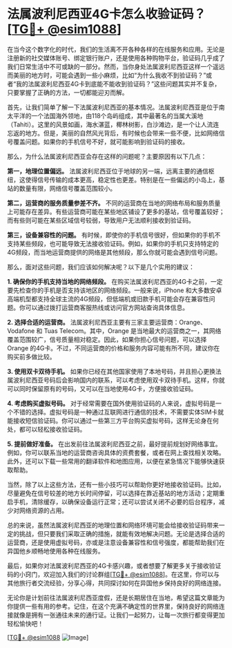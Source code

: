 # 法属波利尼西亚4G卡怎么收验证码？[[TG💪+ @esim1088](https://t.me/s/esim1088)]

在当今这个数字化的时代，我们的生活离不开各种各样的在线服务和应用。无论是注册新的社交媒体账号、绑定银行账户，还是使用各种购物平台，验证码几乎成了我们日常生活中不可或缺的一部分。然而，当你身处法属波利尼西亚这样一个遥远而美丽的地方时，可能会遇到一些小麻烦，比如“为什么我收不到验证码？”或者“我的法属波利尼西亚4G卡到底能不能收到验证码？”这些问题其实并不复杂，只要掌握了正确的方法，一切都能迎刃而解。

首先，让我们简单了解一下法属波利尼西亚的基本情况。法属波利尼西亚是位于南太平洋的一个法国海外领地，由118个岛屿组成，其中最著名的当属大溪地（Tahiti）。这里的风景如画，海水湛蓝，椰林树影，白沙滩边，是一个让人流连忘返的地方。但是，美丽的自然风光背后，有时候也会带来一些不便，比如网络信号覆盖问题。如果你的手机信号不好，就可能影响到验证码的接收。

那么，为什么法属波利尼西亚会存在这样的问题呢？主要原因有以下几点：

**第一，地理位置偏远。** 法属波利尼西亚位于地球的另一端，远离主要的通信枢纽，这使得信号传输的成本更高，稳定性也更差。特别是在一些偏远的小岛上，基站的数量有限，网络信号覆盖范围较小。

**第二，运营商的服务质量参差不齐。** 不同的运营商在当地的网络布局和服务质量上可能存在差异。有些运营商可能在某些地区铺设了更多的基站，信号覆盖较好；而有些则可能在某些区域信号较弱，导致用户无法顺利接收到验证码。

**第三，设备兼容性的问题。** 有时候，即使你的手机信号很好，但如果你的手机不支持某些频段，也可能导致无法接收验证码。例如，如果你的手机只支持特定的4G频段，而当地运营商提供的网络是其他频段，那么你就可能会遇到信号问题。

那么，面对这些问题，我们应该如何解决呢？以下是几个实用的建议：

**1. 确保你的手机支持当地的网络频段。** 在购买法属波利尼西亚的4G卡之前，一定要先检查你的手机是否支持该地区的网络频段。一般来说，iPhone 和大多数安卓高端机型都支持全球主流的4G频段，但低端机或旧款手机可能会存在兼容性问题。你可以通过拨打运营商客服热线或访问官方网站查询具体信息。

**2. 选择合适的运营商。** 法属波利尼西亚主要有三家主要运营商：Orange、Vodafone 和 Tuas Telecom。其中，Orange 是当地最大的运营商之一，其网络覆盖范围较广，信号质量相对稳定。因此，如果你担心信号问题，可以选择 Orange 的4G卡。不过，不同运营商的价格和服务内容可能有所不同，建议你在购买前多做比较。

**3. 使用双卡双待手机。** 如果你已经在其他国家使用了本地号码，并且担心更换法属波利尼西亚号码后会影响国内的联系，可以考虑使用双卡双待手机。这样，你就可以同时保留原有的号码，又可以在当地使用4G卡，方便接收验证码。

**4. 考虑购买虚拟号码。** 对于经常需要在国外使用验证码的人来说，虚拟号码是一个不错的选择。虚拟号码是一种通过互联网进行通信的技术，不需要实体SIM卡就能接收短信验证码。你可以通过一些第三方平台购买虚拟号码，这样无论身在何处，都可以轻松接收验证码。

**5. 提前做好准备。** 在出发前往法属波利尼西亚之前，最好提前规划好网络事宜。例如，你可以联系当地的运营商咨询具体的资费套餐，或者在网上查找相关攻略。此外，还可以下载一些常用的翻译软件和地图应用，以便在紧急情况下能够快速获取帮助。

当然，除了以上这些方法，还有一些小技巧可以帮助你更好地接收验证码。比如，尽量避免在信号较差的地方长时间停留，可以选择在靠近基站的地方活动；定期重启手机，清除缓存，以确保设备运行正常；还可以尝试关闭不必要的后台程序，减少对网络资源的占用。

总的来说，虽然法属波利尼西亚的地理位置和网络环境可能会给接收验证码带来一定的挑战，但只要我们采取正确的措施，就能有效地解决问题。无论是选择合适的运营商，还是使用虚拟号码，亦或是注意设备兼容性和信号强度，都能帮助我们在异国他乡顺畅地使用各种在线服务。

最后，如果你对法属波利尼西亚的4G卡感兴趣，或者想要了解更多关于接收验证码的小窍门，欢迎加入我们的讨论群组[[TG💪+ @esim1088](https://t.me/s/esim1088)]。在这里，你可以与其他旅行者交流经验，分享心得，共同探讨如何在异国他乡保持良好的网络连接。

无论你是计划前往法属波利尼西亚度假，还是长期居住在当地，希望这篇文章能为你提供一些有用的参考。记住，在这个充满不确定性的世界里，保持良好的网络连接就像是拥有一张通往未来的通行证。让我们一起努力，让每一次旅行都变得更加轻松愉快吧！

[[TG💪+ @esim1088](https://t.me/s/esim1088) ![Image](https://i.postimg.cc/4NQfJmqS/Snipaste-2025-05-13-00-14-12.png)]